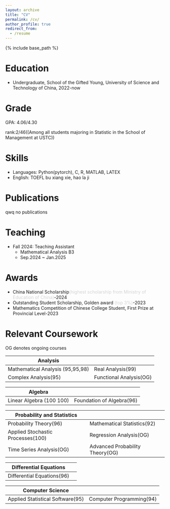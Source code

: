 ```yaml
---
layout: archive
title: "CV"
permalink: /cv/
author_profile: true
redirect_from:
  - /resume
---
```


{% include base_path %}

Education
======
* Undergraduate, School of the Gifted Young, University of Science and Technology of China, 2022-now


Grade
=====
GPA: 4.06/4.30

rank:2/46((Among all students majoring in Statistic in the School of Management at USTC))


Skills
======
* Languages: Python(pytorch), C, R, MATLAB, LATEX
* English: TOEFL bu xiang xie, hao la ji


Publications
======
qwq no publications
  

Teaching
======
* Fall 2024: Teaching Assistant
  * Mathematical Analysis B3
  * Sep.2024 ~ Jan.2025
  
Awards
======
- China National Scholarship<span style="color: lightgray;">(highest scholarship from Ministry of Education of China)</span>-2024
- Outstanding Student Scholarship, Golden award <span style="color: lightgray;">(top 3%)</span>-2023
- Mathematics Competition of Chinese College Student, First Prize at Provincial Level-2023

Relevant Coursework
======
OG denotes ongoing courses

|Analysis | | 
|--------|--------|
| Mathematical Analysis (95,95,98)  | Real Analysis(99)  |
| Complex Analysis(95) | Functional Analysis(OG)  |

|Algebra | | 
|--------|--------|
| Linear Algebra (100 100)| Foundation of Algebra(96)  |

|Probability and Statistics | | 
|--------|--------|
| Probability Theory(96)| Mathematical Statistics(92)|
|Applied Stochastic Processes(100)|Regression Analysis(OG)|
|Time Series Analysis(OG)|Advanced Probability Theory(OG)|

|Differential Equations||
|-------|-------|
|Differential Equations(96)||

|Computer Science||
|-----|------|
|Applied Statistical Software(95)|Computer Programming(94)|


